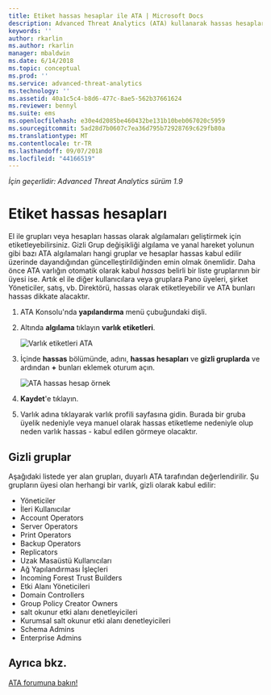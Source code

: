 ```yaml
---
title: Etiket hassas hesaplar ile ATA | Microsoft Docs
description: Advanced Threat Analytics (ATA) kullanarak hassas hesapları etiketi açıklar
keywords: ''
author: rkarlin
ms.author: rkarlin
manager: mbaldwin
ms.date: 6/14/2018
ms.topic: conceptual
ms.prod: ''
ms.service: advanced-threat-analytics
ms.technology: ''
ms.assetid: 40a1c5c4-b8d6-477c-8ae5-562b37661624
ms.reviewer: bennyl
ms.suite: ems
ms.openlocfilehash: e30e4d2085be460432be131b10beb067020c5959
ms.sourcegitcommit: 5ad28d7b0607c7ea36d795b72928769c629fb80a
ms.translationtype: MT
ms.contentlocale: tr-TR
ms.lasthandoff: 09/07/2018
ms.locfileid: "44166519"
---
```

*İçin geçerlidir: Advanced Threat Analytics sürüm 1.9*



# <a name="tag-sensitive-accounts"></a>Etiket hassas hesapları

El ile grupları veya hesapları hassas olarak algılamaları geliştirmek için etiketleyebilirsiniz. Gizli Grup değişikliği algılama ve yanal hareket yolunun gibi bazı ATA algılamaları hangi gruplar ve hesaplar hassas kabul edilir üzerinde dayandığından güncelleştirildiğinden emin olmak önemlidir. Daha önce ATA varlığın otomatik olarak kabul *hassas* belirli bir liste gruplarının bir üyesi ise. Artık el ile diğer kullanıcılara veya gruplara Pano üyeleri, şirket Yöneticiler, satış, vb. Direktörü, hassas olarak etiketleyebilir ve ATA bunları hassas dikkate alacaktır.

1.  ATA Konsolu'nda **yapılandırma** menü çubuğundaki dişli.

2.  Altında **algılama** tıklayın **varlık etiketleri**.

    ![Varlık etiketleri ATA](media/entity-tags.png)

3.  İçinde **hassas** bölümünde, adını, **hassas hesapları** ve **gizli gruplarda** ve ardından **+** bunları eklemek oturum açın.

    ![ATA hassas hesap örnek](media/sensitive-account-sample.png)

4. **Kaydet**'e tıklayın.

5. Varlık adına tıklayarak varlık profili sayfasına gidin. Burada bir gruba üyelik nedeniyle veya manuel olarak hassas etiketleme nedeniyle olup neden varlık hassas - kabul edilen görmeye olacaktır.


## <a name="sensitive-groups"></a>Gizli gruplar

Aşağıdaki listede yer alan grupları, duyarlı ATA tarafından değerlendirilir. Şu grupların üyesi olan herhangi bir varlık, gizli olarak kabul edilir:

-   Yöneticiler
-   İleri Kullanıcılar
-   Account Operators
-   Server Operators
-   Print Operators
-   Backup Operators
-   Replicators
-   Uzak Masaüstü Kullanıcıları 
-   Ağ Yapılandırması İşleçleri 
-   Incoming Forest Trust Builders
-   Etki Alanı Yöneticileri
-   Domain Controllers
-   Group Policy Creator Owners 
-   salt okunur etki alanı denetleyicileri 
-   Kurumsal salt okunur etki alanı denetleyicileri 
-   Schema Admins 
-   Enterprise Admins
     
## <a name="see-also"></a>Ayrıca bkz.
[ATA forumuna bakın!](https://social.technet.microsoft.com/Forums/security/home?forum=mata)

